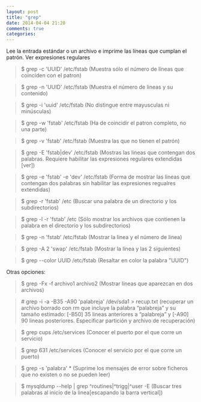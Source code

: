 ```yaml
---
layout: post
title: "grep"
date: 2014-04-04 21:20
comments: true
categories: 
---
```

Lee la entrada estándar o un archivo e imprime las líneas que cumplan el patrón. Ver expresiones regulares

>$ grep -c 'UUID' /etc/fstab (Muestra sólo el número de líneas que coinciden con el patron)

>$ grep -n 'UUID' /etc/fstab (Muestra el número de lineas y su contenido)

>$ grep -i 'uuid' /etc/fstab (No distingue entre mayusculas ni minúsculas)

>$ grep -w 'fstab' /etc/fstab (Ha de coincidir el patron completo, no una parte)

>$ grep -v 'fstab' /etc/fstab (Muestra las que no tienen el patrón)

>$ grep -E 'fstab|dev' /etc/fstab (Mostras las lineas que contengan dos palabras. Requiere habilitar las expresiones regulares extendidas [ver])

>$ grep -e 'fstab' -e 'dev' /etc/fstab (Forma de mostrar las lineas que contengan dos palabras sin habilitar las expresiones regualres extendidas)

>$ grep -r 'fstab' /etc (Buscar una palabra de un directorio y los subdirectorios)

>$ grep -l -r 'fstab' /etc (Sólo mostrar los archivos que contienen la palabra en el directorio y los subdirectorios)

>$ grep -n 'fstab' /etc/fstab (Mostrar la linea y el número de linea)

>$ grep -A 2 'swap' /etc/fstab (Mostrar la línea y las 2 siguientes)

>$ grep --color UUID /etc/fstab (Resaltar en color la palabra "UUID")

Otras opciones:

>$ grep -Fx -f archivo1 archivo2 (Mostrar líneas que aparezcan en dos archivos)

>\# grep -i -a -B35 -A90 'palabreja' /dev/sda1 > recup.txt (recuperar un archivo borrado con rm que incluye la palabra “palabreja” y su tamaño estimado: [-B50] 35 lineas anteriores a “palabreja” y [-A90] 90 lineas posteriores. Especificar partición y archivo de recuperación)

>$ grep cups /etc/services (Conocer el puerto por el que corre un servicio)

>$ grep 631 /etc/services (Conocer el servicio por el que corre un puerto)

>$ grep -s 'palabra' * (Suprime los mensajes de error sobre ficheros que no existen o no se pueden leer)

>$ mysqldump --help | grep ^routines\|^trigg\|^user -E (Buscar tres palabras al inicio de la linea[escapando la barra vertical])

